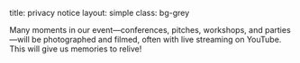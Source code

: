 title: privacy notice
layout: simple
class: bg-grey

Many moments in our event—conferences, pitches, workshops, and parties—will be photographed and filmed, often with live streaming on YouTube. This will give us memories to relive!

